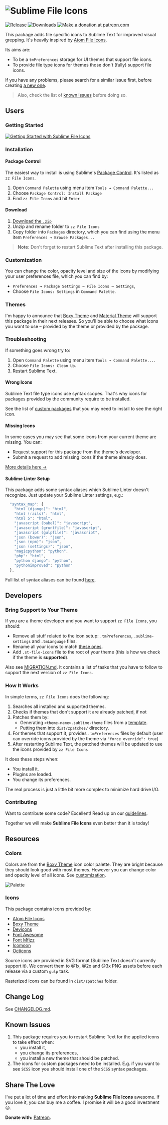 # ![Sublime File Icons][img-logo]

[![Release][img-release]][release]
[![Downloads][img-downloads]][downloads]
[![Make a donation at patreon.com][img-patreon]][patreon]

This package adds file specific icons to Sublime Text for improved visual grepping. It's heavily inspired by [Atom File Icons][atom-file-icons].

Its aims are:

* To be a `tmPreferences` storage for UI themes that support file icons.
* To provide file type icons for themes those don't (fully) support file icons.

If you have any problems, please search for a similar issue first, before creating [a new one][new-issue]. 

> Also, check the list of [known issues][known-issues] before doing so.

## Users

### Getting Started

[![Getting Started with Sublime File Icons][img-getting-started]][getting-started]

### Installation

#### Package Control

The easiest way to install is using Sublime's [Package Control][downloads]. It's listed as `zz File Icons`.

1. Open `Command Palette` using menu item `Tools → Command Palette...`
2. Choose `Package Control: Install Package`
3. Find `zz File Icons` and hit `Enter`

#### Download

1. [Download the `.zip`][release]
2. Unzip and rename folder to `zz File Icons`
3. Copy folder into `Packages` directory, which you can find using the menu item `Preferences → Browse Packages...`

> **Note:** Don't forget to restart Sublime Text after installing this package. 

### Customization

You can change the color, opacity level and size of the icons by modifying your user preferences file, which you can find by:

* `Preferences → Package Settings → File Icons → Settings`,
* Choose `File Icons: Settings` in `Command Palette`.

### Themes

I'm happy to announce that [Boxy Theme][boxy-theme] and [Material Theme][material-theme] will support this package in their next releases. So you'll be able to choose what icons you want to use – provided by the theme or provided by the package.

### Troubleshooting

If something goes wrong try to:

1. Open `Command Palette` using menu item `Tools → Command Palette...`.
2. Choose `File Icons: Clean Up`.
3. Restart Sublime Text.

#### Wrong Icons

Sublime Text file type icons use syntax scopes. That's why icons for packages provided by the community require to be installed.

See the list of [custom packages][packages] that you may need to install to see the right icon.

#### Missing Icons

In some cases you may see that some icons from your current theme are missing. You can:

- Request support for this package from the theme's developer.
- Submit a request to add missing icons if the theme already does.

[More details here →][details] 

#### Sublime Linter Setup

This package adds some syntax aliases which Sublime Linter doesn't recognize. Just update your Sublime Linter settings, e.g.:

```js
  "syntax_map": {
    "html (django)": "html",
    "html (rails)": "html",
    "html 5": "html",
    "javascript (babel)": "javascript",
    "javascript (gruntfile)": "javascript",
    "javascript (gulpfile)": "javascript",
    "json (bower)": "json",
    "json (npm)": "json",
    "json (settings)": "json",
    "magicpython": "python",
    "php": "html",
    "python django": "python",
    "pythonimproved": "python"
  },
```

Full list of syntax aliases can be found [here][aliases].

## Developers

### Bring Support to Your Theme

If you are a theme developer and you want to support `zz File Icons`, you should:

* Remove all stuff related to the icon setup: `.tmPreferences`, `.sublime-settings` and `.tmLanguage` files.
* Rename all your icons to match [these ones][icons].
* Add `.st-file-icons` file to the root of your theme (this is how we check if the theme is **supported**).

Also see [MIGRATION.md][migration]. It contains a list of tasks that you have to follow to support the next version of `zz File Icons`.

### How It Works

In simple terms, `zz File Icons` does the following:

1. Searches all installed and supported themes.
2. Checks if themes that don't support it are already patched, if not
3. Patches them by:
    - Generating `<theme-name>.sublime-theme` files from a [template][template].
    - Putting them into `dist/zpatches/` directory.
4. For themes that support it, provides `.tmPreferences` files by default (user can override icons provided by the theme via `"force_override": true`)
5. After restarting Sublime Text, the patched themes will be updated to use the icons provided by `zz File Icons`

It does these steps when:

- You install it.
- Plugins are loaded.
- You change its preferences.

The real process is just a little bit more complex to minimize hard drive I/O.

### Contributing

Want to contribute some code? Excellent! Read up on our [guidelines][contributing].

Together we will make **Sublime File Icons** even better than it is today!

## Resources

### Colors

Colors are from the [Boxy Theme][boxy-theme] icon color palette. They are bright because they should look good with most themes. However you can change color and opacity level of all icons. See [customization][customization].

![Palette][img-palette]

### Icons

This package contains icons provided by:

- [Atom File Icons][atom-file-icons]
- [Boxy Theme][boxy-theme]
- [Devicons][devicons]
- [Font Awesome][font-awesome]
- [Font Mfizz][font-mfizz]
- [Icomoon][icomoon]
- [Octicons][octicons]

Source icons are provided in SVG format (Sublime Text doesn't currently support it). We convert them to @1x, @2x and @3x PNG assets before each release via a custom `gulp` task. 

Rasterized icons can be found in `dist/zpatches` folder.

## Change Log

See [CHANGELOG.md][changelog].

## Known Issues

1. This package requires you to restart Sublime Text for the applied icons to take effect when:
    - you install it,
    - you change its preferences,
    - you install a new theme that should be patched.
2. The icons for custom packages need to be installed. E.g. if you want to see `SCSS` icon you should install one of the `SCSS` syntax packages.

## Share The Love

I've put a lot of time and effort into making **Sublime File Icons** awesome. If you love it, you can buy me a coffee. I promise it will be a good investment 😉.

**Donate with:** [Patreon][patreon].

<!-- Resources -->

[atom-file-icons]: https://github.com/DanBrooker/file-icons
[boxy-theme]: https://github.com/oivva/st-boxy
[devicons]: http://vorillaz.github.io/devicons/#/main
[font-awesome]: http://fontawesome.io/
[font-mfizz]: http://fizzed.com/oss/font-mfizz
[icomoon]: https://icomoon.io/
[material-theme]: https://github.com/equinusocio/material-theme
[octicons]: https://octicons.github.com/

<!-- Misc -->

[aliases]: https://github.com/oivva/st-file-icons/tree/dev/dist/languages
[bring-support]: https://github.com/oivva/st-file-icons#bring-support-to-your-theme
[changelog]: https://github.com/oivva/st-file-icons/blob/dev/CHANGELOG.md
[coming-soon]: https://github.com/wbond/package_control_channel/pull/5852
[contributing]: https://github.com/oivva/st-file-icons/blob/dev/.github/CONTRIBUTING.md
[customization]: https://github.com/oivva/st-file-icons#customization
[details]: https://forum.sublimetext.com/t/sublime-text-3-file-icons-in-sidebar/21134/4
[downloads]: https://packagecontrol.io/packages/zz%20File%20Icons
[getting-started]: https://youtu.be/bTIOL-5SxHY 'Watch "Getting Started with File Icons" on YouTube'
[icons]: https://github.com/oivva/st-file-icons/tree/dev/dist/zpatches/icons
[known-issues]: https://github.com/oivva/st-file-icons#known-issues
[migration]: https://github.com/oivva/st-file-icons/blob/dev/MIGRATION.md
[new-issue]: https://github.com/oivva/st-file-icons/issues/new
[packages]: https://github.com/oivva/st-file-icons/blob/dev/PACKAGES.md
[patreon]: https://www.patreon.com/oivva
[release]: https://github.com/oivva/st-file-icons/releases
[template]: https://github.com/oivva/st-file-icons/blob/dev/util/tpl.py
[issues]: https://github.com/oivva/st-file-icons/issues

<!-- Assets -->

[img-downloads]: https://img.shields.io/packagecontrol/dt/zz%20File%20Icons.svg?maxAge=3600&style=flat-square
[img-getting-started]: https://github.com/oivva/st-file-icons/blob/dev/media/getting-started.png
[img-logo]: https://github.com/oivva/st-file-icons/blob/dev/media/logo.png
[img-patreon]: https://img.shields.io/badge/donate-patreon-orange.svg?maxAge=2592000&style=flat-square
[img-release]: https://img.shields.io/github/release/oivva/st-file-icons.svg?maxAge=86400&style=flat-square
[img-palette]: https://github.com/oivva/st-file-icons/blob/dev/media/palette.png

